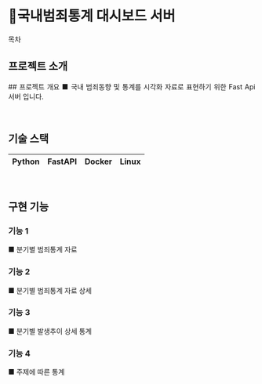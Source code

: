 # 국내범죄통계 대시보드 서버

목차

## 프로젝트 소개

<p align="justify">
## 프로젝트 개요
■ 국내 범죄동향 및 통계를 시각화 자료로 표현하기 위한 Fast Api 서버 입니다.
</p>

<br>

## 기술 스택

| Python | FastAPI |  Docker   |  Linux   |
| :--------: | :--------: | :------: | :-----: |
<br>

## 구현 기능

### 기능 1
■ 분기별 범죄통계 자료

### 기능 2
■ 분기별 범죄통계 자료 상세 

### 기능 3
■ 분기별 발생추이 상세 통계

### 기능 4
■ 주제에 따른 통계


<br>


